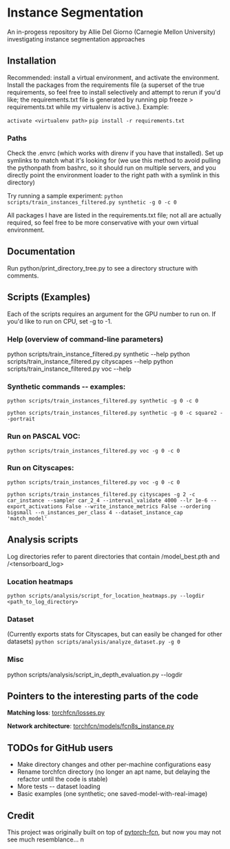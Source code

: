 
# Instance Segmentation
An in-progess repository by Allie Del Giorno (Carnegie Mellon University) investigating instance segmentation approaches

## Installation
Recommended: install a virtual environment, and activate the environment.
Install the packages from the requirements file (a superset of the true requirements, so feel free to install selectively and attempt to rerun if you'd like; the requirements.txt file is generated by running pip freeze > requirements.txt while my virtualenv is active.).  Example:

`activate <virtualenv path>`
`pip install -r requirements.txt`

### Paths
Check the .envrc (which works with direnv if you have that installed).  Set up symlinks to match what it's looking for (we use this method to avoid pulling the pythonpath from bashrc, so it should run on multiple servers, and you directly point the environment loader to the right path with a symlink in this directory)

Try running a sample experiment:
`python scripts/train_instances_filtered.py synthetic -g 0 -c 0`

All packages I have are listed in the requirements.txt file; not all are actually required, so feel free to be more conservative with your own virtual environment.

## Documentation
Run python/print_directory_tree.py to see a directory structure with comments.

## Scripts (Examples)
Each of the scripts requires an argument for the GPU number to run on.  If you'd like to run on CPU, set -g to -1.

### Help (overview of command-line parameters)
python scripts/train_instance_filtered.py synthetic --help
python scripts/train_instance_filtered.py cityscapes --help
python scripts/train_instance_filtered.py voc --help

### Synthetic commands -- examples:
`python scripts/train_instances_filtered.py synthetic -g 0 -c 0`

`python scripts/train_instances_filtered.py synthetic -g 0 -c square2 --portrait`

### Run on PASCAL VOC:
`python scripts/train_instances_filtered.py voc -g 0 -c 0`

### Run on Cityscapes:
`python scripts/train_instances_filtered.py voc -g 0 -c 0`

`python scripts/train_instances_filtered.py cityscapes -g 2 -c car_instance --sampler car_2_4 --interval_validate 4000 --lr 1e-6 --export_activations False --write_instance_metrics False --ordering bigsmall --n_instances_per_class 4 --dataset_instance_cap 'match_model'`

## Analysis scripts
Log directories refer to parent directories that contain <logdir>/model_best.pth and <logdir>/<tensorboard_log>

### Location heatmaps
`python scripts/analysis/script_for_location_heatmaps.py --logdir <path_to_log_directory>`

### Dataset
(Currently exports stats for Cityscapes, but can easily be changed for other datasets)
`python scripts/analysis/analyze_dataset.py -g 0`

### Misc
python scripts/analysis/script_in_depth_evaluation.py --logdir <logdir>

## Pointers to the interesting parts of the code
**Matching loss**: [torchfcn/losses.py](instanceseg/losses/xentropy.py)

**Network architecture**: [torchfcn/models/fcn8s_instance.py](instanceseg/models/fcn8s_instance.py)

## TODOs for GitHub users
- Make directory changes and other per-machine configurations easy
- Rename torchfcn directory (no longer an apt name, but delaying the refactor until the code is stable)
- More tests -- dataset loading
- Basic examples (one synthetic; one saved-model-with-real-image)

## Credit
This project was originally built on top of [pytorch-fcn](https://github.com/wkentaro/pytorch-fcn "pytorch-fcn"), but now you may not see much resemblance...
n